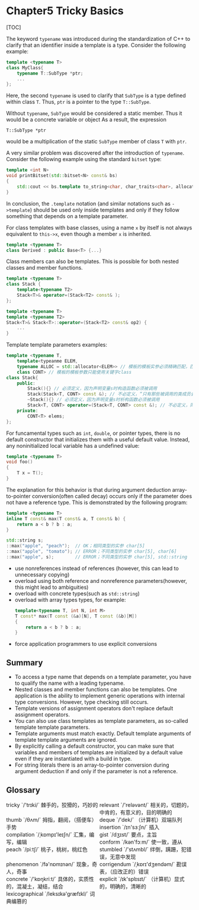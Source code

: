 # Chapter5 Tricky Basics

[TOC]



The keyword `typename` was introduced during the standardization of C++ to clarify that an identifier inside a template is a type. Consider the following example:

```c++
template <typename T>
class MyClass{
    typename T::SubType *ptr;
    ...
};
```

Here, the second `typename` is used to clarify that `SubType` is a type defined within class  `T`. Thus, `ptr` is a pointer to the type `T::SubType`.

Without `typename`, `SubType` would be considered a static member. Thus it would be a concrete variable or object As a result, the expression 

`T::SubType *ptr` 

would be a multiplication of the static `SubType` member of class `T` with `ptr`.

A very similar problem was discovered after the introduction of `typename`. Consider the following example using the standard `bitset` type:

```c++
template <int N>
void printBitset(std::bitset<N> const& bs)
{
    std::cout << bs.template to_string<char, char_traits<char>, allocator<char> >();
}
```

In conclusion, the `.template` notation (and similar notations such as `->template`) should be used only inside templates and only if they follow something that depends on a template parameter.

For class templates with base classes, using a name `x` by itself is not always equivalent to `this->x`, even though a member `x` is inherited.

```c++
template <typename T>
class Derived : public Base<T> {...}
```

Class members can also be templates. This is possible for both nested classes and member functions.

```c++
template <typename T>
class Stack {
    template<typename T2>
    Stack<T>& operator=(Stack<T2> const& );
};

template <typename T>
template <typename T2>
Stack<T>& Stack<T>::operator=(Stack<T2> const& op2) {
    ...
}
```

Template template parameters examples:

```c++
template <typename T, 
    template<typeanme ELEM, 
    typename ALLOC = std::allocator<ELEM>> // 模板的模板实参必须精确匹配，匹配时并不会考虑“模板的模板实参”的缺省模板实参，必须显式指出这个ALLOC！
    class CONT> // 模板的模板参数只能使用关键字class
class Stack{
    public:
        Stack(){} // 必须定义，因为声明变量s时构造函数必须被调用
        Stack(Stack<T, CONT> const &); // 不必定义，“只有那些被调用的类成员会被实例化”
        ~Stack(){} // 必须定义，因为声明变量s时析构函数必须被调用
        Stack<T, CONT> operator=(Stack<T, CONT> const &); // 不必定义，同上
    private:
        CONT<T> elems;
};
```

For funcamental types such as `int`, `double`, or pointer types, there is no default constructor that initializes them with a useful default value. Instead, any noninitialized local variable has a undefined value:

```c++
template <typename T>
void foo()
{
    T x = T();
}

```

The explanation for this behavior is that during argument deduction array-to-pointer conversion(often called decay) occurs only if the parameter does not have a reference type. This is demonstrated by the following program:

```c++
template <typename T>
inline T const& max(T const& a, T const& b) {
    return a < b ? b : a;
}

std::string s;
::max("apple", "peach");  // OK；相同类型的实参 char[5]
::max("apple", "tomato"); // ERROR；不同类型的实参 char[5], char[6]
::max("apple", s);        // ERROR；不同类型的实参 char[5], std::string

```

- use nonreferences instead of references (however, this can lead to unnecessary copying)
- overload using both reference and nonreference parameters(however, this might lead to ambiguities)
- overload with concrete types(such as `std::string`)
- overload with array types types, for example:
    ```c++
    template<typename T, int N, int M>
    T const* max(T const (&a)[N], T const (&b)[M])
    {
        return a < b ? b : a;
    } 
    ```
- force application programmers to use explicit conversions



## Summary

- To access a type name that depends on a template parameter, you have to qualify the name with a leading typename.
- Nested classes and member functions can also be templates. One application is the ability to implement generic operations with internal type conversions. However, type checking still occurs.
- Template versions of assignment operators don't replace default assignment operators.
- You can also use class templates as template parameters, as so-called template template parameters.
- Template arguments must match exactly. Default template arguments of template template arguments are ignored.
- By explicitly calling a default constructor, you can make sure that variables and members of templates are initialized by a default value even if they are instantiated with a build in type.
- For string literals there is an array-to-pointer conversion during argument deduction if and only if the parameter is not a reference.



## Glossary

<div style="width: 50%; float:left;">tricky `/'trɪki/` 棘手的，狡猾的，巧妙的</div>
<div style="width: 50%; float:left;">relevant `/'reləvənt/` 相关的，切题的，中肯的，有意义的，目的明确的</div>
<div style="width: 50%; float:left;">thumb `/θʌm/` 拇指，翻阅，（搭便车）手势</div>
<div style="width: 50%; float:left;">deque `/'dek/` （计算机）双端队列</div>
<div style="width: 50%; float:left;">insertion `/ɪn'sɜːʃn/` 插入</div>
<div style="width: 50%; float:left;">compilation `/ˌkɒmpɪ'leɪʃn/` 汇集，编写，编辑</div>
<div style="width: 50%; float:left;">gist `/dʒɪst/` 要点，主旨</div>
<div style="width: 50%; float:left;">conform `/kən'fɔːm/` 使一致，遵从</div>
<div style="width: 50%; float:left;">peach `/piːtʃ/` 桃子，桃树，桃红色</div>
<div style="width: 50%; float:left;">stumbled `/'stʌmbl/` 绊倒，蹒跚，犯错误，无意中发现</div>
<div style="width: 50%; float:left;">phenomenon `/fə'nɒmɪnən/` 现象，奇人，奇事</div>
<div style="width: 50%; float:left;">corrigendum `/ˌkɒrɪ'dʒendəm/` 勘误表，（应改正的）错误</div>
<div style="width: 50%; float:left;">concrete `/'kɒŋkriːt/` 具体的，实质性的，混凝土，凝结，结合</div>
<div style="width: 50%; float:left;">explicit `/ɪk'splɪsɪt/` （计算机）显式的，明确的，清晰的</div>
<div style="width: 50%; float:left;">lexicographical `/leksɪkə'græfɪkl/` 词典编篡的</div>